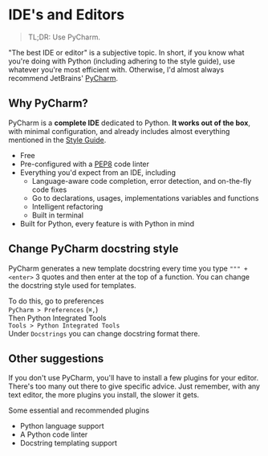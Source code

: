 # IDE's and Editors

> TL;DR: Use PyCharm.

"The best IDE or editor" is a subjective topic. In short, if you know what you're doing with Python (including adhering to the style guide), use whatever you're most efficient with. Otherwise, I'd almost always recommend JetBrains' [PyCharm](https://www.jetbrains.com/pycharm/).

## Why PyCharm?
PyCharm is a **complete IDE** dedicated to Python. **It works out of the box**, with minimal configuration, and already includes almost everything mentioned in the [Style Guide](style-guide.md).
* Free
* Pre-configured with a [PEP8](https://www.python.org/dev/peps/pep-0008/) code linter
* Everything you'd expect from an IDE, including
  * Language-aware code completion, error detection, and on-the-fly code fixes
  * Go to declarations, usages, implementations variables and functions
  * Intelligent refactoring
  * Built in terminal
* Built for Python, every feature is with Python in mind

## Change PyCharm docstring style
PyCharm generates a new template docstring every time you type `""" + <enter>` 3 quotes and then enter at the top of a function. You can change the docstring style used for templates.

To do this, go to preferences  
`PyCharm > Preferences` (`⌘,`)  
Then Python Integrated Tools  
`Tools > Python Integrated Tools`  
Under `Docstrings` you can change docstring format there.

## Other suggestions
If you don't use PyCharm, you'll have to install a few plugins for your editor. There's too many out there to give specific advice. Just remember, with any text editor, the more plugins you install, the slower it gets.

Some essential and recommended plugins
- Python language support
- A Python code linter
- Docstring templating support
